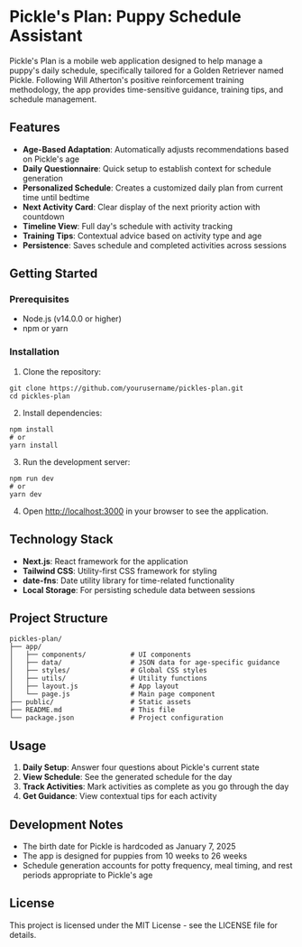 # Pickle's Plan: Puppy Schedule Assistant

Pickle's Plan is a mobile web application designed to help manage a puppy's daily schedule, specifically tailored for a Golden Retriever named Pickle. Following Will Atherton's positive reinforcement training methodology, the app provides time-sensitive guidance, training tips, and schedule management.

## Features

- **Age-Based Adaptation**: Automatically adjusts recommendations based on Pickle's age
- **Daily Questionnaire**: Quick setup to establish context for schedule generation
- **Personalized Schedule**: Creates a customized daily plan from current time until bedtime
- **Next Activity Card**: Clear display of the next priority action with countdown
- **Timeline View**: Full day's schedule with activity tracking
- **Training Tips**: Contextual advice based on activity type and age
- **Persistence**: Saves schedule and completed activities across sessions

## Getting Started

### Prerequisites

- Node.js (v14.0.0 or higher)
- npm or yarn

### Installation

1. Clone the repository:
```
git clone https://github.com/yourusername/pickles-plan.git
cd pickles-plan
```

2. Install dependencies:
```
npm install
# or
yarn install
```

3. Run the development server:
```
npm run dev
# or
yarn dev
```

4. Open [http://localhost:3000](http://localhost:3000) in your browser to see the application.

## Technology Stack

- **Next.js**: React framework for the application
- **Tailwind CSS**: Utility-first CSS framework for styling
- **date-fns**: Date utility library for time-related functionality
- **Local Storage**: For persisting schedule data between sessions

## Project Structure

```
pickles-plan/
├── app/
│   ├── components/           # UI components
│   ├── data/                 # JSON data for age-specific guidance
│   ├── styles/               # Global CSS styles
│   ├── utils/                # Utility functions
│   ├── layout.js             # App layout
│   └── page.js               # Main page component
├── public/                   # Static assets
├── README.md                 # This file
└── package.json              # Project configuration
```

## Usage

1. **Daily Setup**: Answer four questions about Pickle's current state
2. **View Schedule**: See the generated schedule for the day
3. **Track Activities**: Mark activities as complete as you go through the day
4. **Get Guidance**: View contextual tips for each activity

## Development Notes

- The birth date for Pickle is hardcoded as January 7, 2025
- The app is designed for puppies from 10 weeks to 26 weeks
- Schedule generation accounts for potty frequency, meal timing, and rest periods appropriate to Pickle's age

## License

This project is licensed under the MIT License - see the LICENSE file for details. 